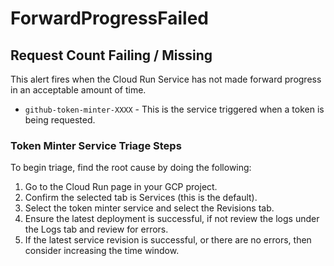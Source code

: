 # ForwardProgressFailed

## Request Count Failing / Missing

This alert fires when the Cloud Run Service has not made forward progress in an acceptable amount of time. 

- `github-token-minter-XXXX` - This is the service triggered when a token is being requested.

### Token Minter Service Triage Steps

To begin triage, find the root cause by doing the following:

1. Go to the Cloud Run page in your GCP project.
2. Confirm the selected tab is Services (this is the default).
3. Select the token minter service and select the Revisions tab.
4. Ensure the latest deployment is successful, if not review the logs under the Logs tab and review for errors.
5. If the latest service revision is successful, or there are no errors, then consider increasing the time window.
